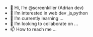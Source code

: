 - 👋 Hi, I’m @screenkiller (Adrian dev)
- 👀 I’m interested in web dev ,js,python 
- 🌱 I’m currently learning ...
- 💞️ I’m looking to collaborate on ...
- 📫 How to reach me ...

<!---
screenkiller/screenkiller is a ✨ special ✨ repository because its `README.md` (this file) appears on your GitHub profile.
You can click the Preview link to take a look at your changes.
--->

